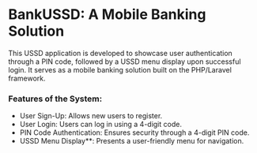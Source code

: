 # BankUSSD: A Mobile Banking Solution 

This USSD application is developed to showcase user authentication through a PIN code, followed by a USSD menu display upon successful login. It serves as a mobile banking solution built on the PHP/Laravel framework.

### Features of the System:
- User Sign-Up: Allows new users to register.
- User Login: Users can log in using a 4-digit code.
- PIN Code Authentication: Ensures security through a 4-digit PIN code.
- USSD Menu Display**: Presents a user-friendly menu for navigation.

